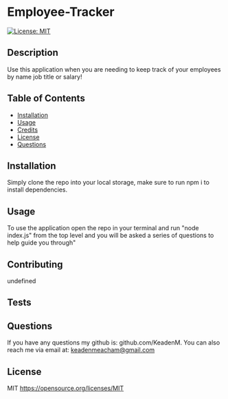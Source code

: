 
# Employee-Tracker

[![License: MIT](https://img.shields.io/badge/License-MIT-yellow.svg)](https://opensource.org/licenses/MIT)
    

## Description
Use this application when you are needing to keep track of your employees by name job title or salary!

## Table of Contents
- [Installation](#installation)
- [Usage](#usage)
- [Credits](#credits)
- [License](#license)
- [Questions](#questions)

## Installation
Simply clone the repo into your local storage, make sure to run npm i to install dependencies.

## Usage
To use the application open the repo in your terminal and run "node index.js" from the top level and you will be asked a series of questions to help guide you through"

## Contributing
undefined

## Tests


## Questions
If you have any questions my github is: github.com/KeadenM. You can also reach me via email at: keadenmeacham@gmail.com

## License
MIT https://opensource.org/licenses/MIT
